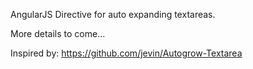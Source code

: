 AngularJS Directive for auto expanding textareas.

More details to come...

Inspired by: https://github.com/jevin/Autogrow-Textarea